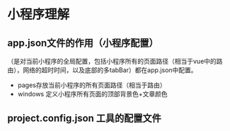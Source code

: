 # 小程序理解

## app.json文件的作用（小程序配置）
   （是对当前小程序的全局配置，包括小程序所有的页面路径（相当于vue中的路由），网络的超时时间，以及底部的多tabBar）都在app.json中配置。
- pages存放当前小程序的所有页面路径（相当于路由）
- windows 定义小程序所有页面的顶部背景色+文章颜色

## project.config.json 工具的配置文件
